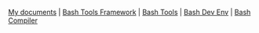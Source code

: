 <!-- _navbar.md -->

[My documents](https://fchastanet.github.io/my-documents/) |
[Bash Tools Framework](/) |
[Bash Tools](https://fchastanet.github.io/bash-tools/) |
[Bash Dev Env](https://fchastanet.github.io/bash-dev-env/) |
[Bash Compiler](https://fchastanet.github.io/bash-compiler/)
